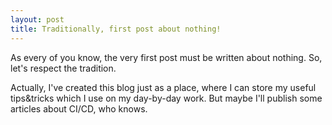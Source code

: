 ```yaml
---
layout: post
title: Traditionally, first post about nothing!
---
```


As every of you know, the very first post must be written about nothing. So, let's respect the tradition.

Actually, I've created this blog just as a place, where I can store my useful tips&tricks which I use on my day-by-day work.
But maybe I'll publish some articles about CI/CD, who knows.
